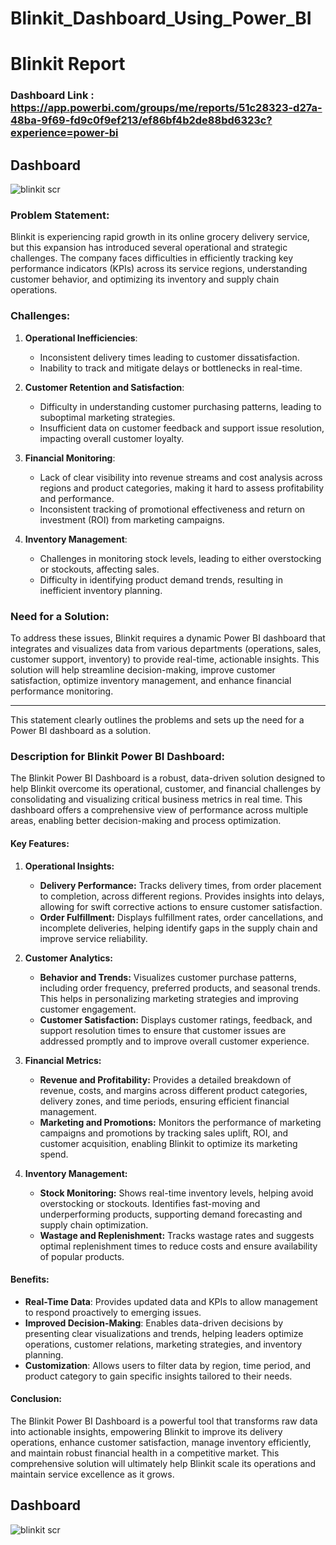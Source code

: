 # Blinkit_Dashboard_Using_Power_BI


# Blinkit Report

### Dashboard Link : https://app.powerbi.com/groups/me/reports/51c28323-d27a-48ba-9f69-fd9c0f9ef213/ef86bf4b2de88bd6323c?experience=power-bi 

## Dashboard 

![blinkit scr](https://github.com/user-attachments/assets/200e19dd-18ea-4bd7-8a22-431629c6cc5e)



### **Problem Statement:**

Blinkit is experiencing rapid growth in its online grocery delivery service, but this expansion has introduced several operational and strategic challenges. The company faces difficulties in efficiently tracking key performance indicators (KPIs) across its service regions, understanding customer behavior, and optimizing its inventory and supply chain operations. 

### **Challenges:**

1. **Operational Inefficiencies**:
   - Inconsistent delivery times leading to customer dissatisfaction.
   - Inability to track and mitigate delays or bottlenecks in real-time.

2. **Customer Retention and Satisfaction**:
   - Difficulty in understanding customer purchasing patterns, leading to suboptimal marketing strategies.
   - Insufficient data on customer feedback and support issue resolution, impacting overall customer loyalty.

3. **Financial Monitoring**:
   - Lack of clear visibility into revenue streams and cost analysis across regions and product categories, making it hard to assess profitability and performance.
   - Inconsistent tracking of promotional effectiveness and return on investment (ROI) from marketing campaigns.

4. **Inventory Management**:
   - Challenges in monitoring stock levels, leading to either overstocking or stockouts, affecting sales.
   - Difficulty in identifying product demand trends, resulting in inefficient inventory planning.

### **Need for a Solution:**

To address these issues, Blinkit requires a dynamic Power BI dashboard that integrates and visualizes data from various departments (operations, sales, customer support, inventory) to provide real-time, actionable insights. This solution will help streamline decision-making, improve customer satisfaction, optimize inventory management, and enhance financial performance monitoring.

---

This statement clearly outlines the problems and sets up the need for a Power BI dashboard as a solution.

### **Description for Blinkit Power BI Dashboard:**

The Blinkit Power BI Dashboard is a robust, data-driven solution designed to help Blinkit overcome its operational, customer, and financial challenges by consolidating and visualizing critical business metrics in real time. This dashboard offers a comprehensive view of performance across multiple areas, enabling better decision-making and process optimization.

#### **Key Features:**

1. **Operational Insights:**
   - **Delivery Performance:** Tracks delivery times, from order placement to completion, across different regions. Provides insights into delays, allowing for swift corrective actions to ensure customer satisfaction.
   - **Order Fulfillment:** Displays fulfillment rates, order cancellations, and incomplete deliveries, helping identify gaps in the supply chain and improve service reliability.

2. **Customer Analytics:**
   - **Behavior and Trends:** Visualizes customer purchase patterns, including order frequency, preferred products, and seasonal trends. This helps in personalizing marketing strategies and improving customer engagement.
   - **Customer Satisfaction:** Displays customer ratings, feedback, and support resolution times to ensure that customer issues are addressed promptly and to improve overall customer experience.

3. **Financial Metrics:**
   - **Revenue and Profitability:** Provides a detailed breakdown of revenue, costs, and margins across different product categories, delivery zones, and time periods, ensuring efficient financial management.
   - **Marketing and Promotions:** Monitors the performance of marketing campaigns and promotions by tracking sales uplift, ROI, and customer acquisition, enabling Blinkit to optimize its marketing spend.

4. **Inventory Management:**
   - **Stock Monitoring:** Shows real-time inventory levels, helping avoid overstocking or stockouts. Identifies fast-moving and underperforming products, supporting demand forecasting and supply chain optimization.
   - **Wastage and Replenishment:** Tracks wastage rates and suggests optimal replenishment times to reduce costs and ensure availability of popular products.

#### **Benefits:**
- **Real-Time Data**: Provides updated data and KPIs to allow management to respond proactively to emerging issues.
- **Improved Decision-Making**: Enables data-driven decisions by presenting clear visualizations and trends, helping leaders optimize operations, customer relations, marketing strategies, and inventory planning.
- **Customization**: Allows users to filter data by region, time period, and product category to gain specific insights tailored to their needs.

#### **Conclusion:**
The Blinkit Power BI Dashboard is a powerful tool that transforms raw data into actionable insights, empowering Blinkit to improve its delivery operations, enhance customer satisfaction, manage inventory efficiently, and maintain robust financial health in a competitive market. This comprehensive solution will ultimately help Blinkit scale its operations and maintain service excellence as it grows.

## Dashboard 

![blinkit scr](https://github.com/user-attachments/assets/200e19dd-18ea-4bd7-8a22-431629c6cc5e)





